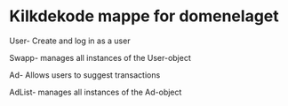 # Kilkdekode mappe for domenelaget
User- Create and log in as a user

Swapp- manages all instances of the User-object


Ad- Allows users to suggest transactions

AdList- manages all instances of the Ad-object

